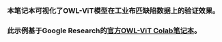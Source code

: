 ### 本笔记本可视化了OWL-ViT模型在工业布匹缺陷数据上的验证效果。
### 此示例基于Google Research的[官方OWL-ViT Colab笔记本](https://colab.research.google.com/github/google-research/scenic/blob/main/scenic/projects/owl_vit/notebooks/OWL_ViT_minimal_example.ipynb)。

